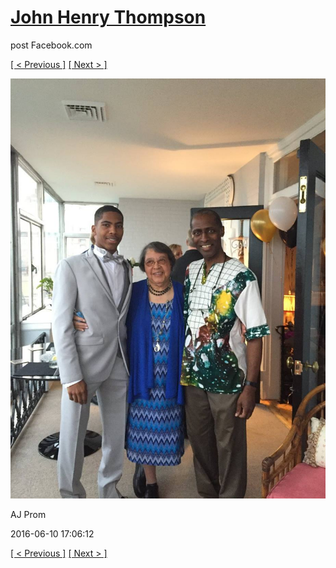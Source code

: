 # [John Henry Thompson](../README.md)
post Facebook.com

[[ < Previous ]](2016-06-10-28.md) [[ Next > ]](2016-06-10-30.md)

[![](../media/2016-06-10/AJ-Prom-27.jpg)](../README.md)

AJ Prom

2016-06-10 17:06:12

[[ < Previous ]](2016-06-10-28.md) [[ Next > ]](2016-06-10-30.md)
